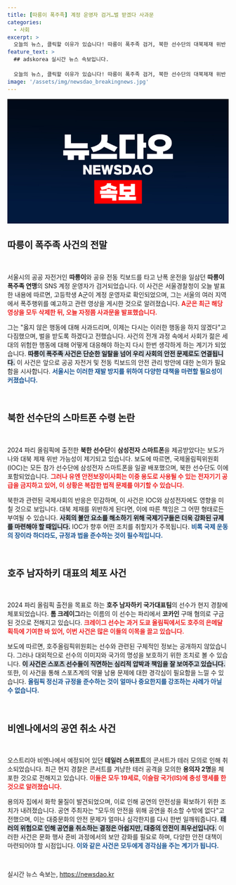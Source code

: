 ```yaml
---
title: [따릉이 폭주족] 계정 운영자 검거…벌 받겠다 사과문
categories:
  - 사회
excerpt: >
  오늘의 뉴스, 클릭할 이유가 있습니다! 따릉이 폭주족 검거, 북한 선수단의 대북제재 위반 논란, 호주 하키 대표의 코카인 혐의 체포, 테일러 스위프트 콘서트 테러 모의로 취소 등, 이 충격적인 소식들을 놓치지 마세요!
feature_text: >
  ## adskorea 실시간 뉴스 속보입니다.

  오늘의 뉴스, 클릭할 이유가 있습니다! 따릉이 폭주족 검거, 북한 선수단의 대북제재 위반 논란, 호주 하키 대표의 코카인 혐의 체포, 테일러 스위프트 콘서트 테러 모의로 취소 등, 이 충격적인 소식들을 놓치지 마세요!
image: '/assets/img/newsdao_breakingnews.jpg'
---
```


<p><img src="/assets/img/newsdao_breakingnews.jpg" alt="adskorea 속보" /></p>

<h2 data-ke-size="size26">따릉이 폭주족 사건의 전말</h2>

<p data-ke-size="size16">&nbsp;</p>

<p>서울시의 공공 자전거인 <b>따릉이</b>와 공유 전동 킥보드를 타고 난폭 운전을 일삼던 <b>따릉이 폭주족 연맹</b>의 SNS 계정 운영자가 검거되었습니다. 이 사건은 서울경찰청이 오늘 발표한 내용에 따르면, 고등학생 A군이 계정 운영자로 확인되었으며, 그는 서울의 여러 지역에서 폭주행위를 예고하고 관련 영상을 게시한 것으로 알려졌습니다. <b><span style="color: #ee2323;">A군은 최근 해당 영상을 모두 삭제한 뒤, 오늘 자정쯤 사과문을 발표했습니다.</span></b> </p>

<p>그는 "옳지 않은 행동에 대해 사과드리며, 이제는 다시는 이러한 행동을 하지 않겠다"고 다짐했으며, 벌을 받도록 하겠다고 전했습니다. 사건의 전개 과정 속에서 사회가 젊은 세대의 위험한 행동에 대해 어떻게 대응해야 하는지 다시 한번 생각하게 하는 계기가 되었습니다. <b><span style="background-color: #21538527;">따릉이 폭주족 사건은 단순한 일탈을 넘어 우리 사회의 안전 문제로도 연결됩니다.</span></b> 이 사건은 앞으로 공공 자전거 및 전동 킥보드의 안전 관리 방안에 대한 논의가 필요함을 시사합니다. <b><span style="color: #1a5490;">서울시는 이러한 재발 방지를 위하여 다양한 대책을 마련할 필요성이 커졌습니다.</span></b></p>

<p data-ke-size="size16">&nbsp;</p>

<h2 data-ke-size="size26">북한 선수단의 스마트폰 수령 논란</h2>

<p data-ke-size="size16">&nbsp;</p>

<p>2024 파리 올림픽에 출전한 <b>북한 선수단</b>이 <b>삼성전자 스마트폰</b>을 제공받았다는 보도가 나와 대북 제재 위반 가능성이 제기되고 있습니다. 보도에 따르면, 국제올림픽위원회(IOC)는 모든 참가 선수단에 삼성전자 스마트폰을 일괄 배포했으며, 북한 선수단도 이에 포함되었습니다. <b><span style="color: #ee2323;">그러나 유엔 안전보장이사회는 이중 용도로 사용될 수 있는 전자기기 공급을 금지하고 있어, 이 상황은 복잡한 법적 문제를 야기할 수 있습니다.</span></b></p>

<p>북한과 관련된 국제사회의 반응은 민감하며, 이 사건은 IOC와 삼성전자에도 영향을 미칠 것으로 보입니다. 대북 제재를 위반하게 된다면, 이에 따른 책임은 그 어떤 형태로든 부여될 수 있습니다. <b><span style="background-color: #21538527;">사회의 불안 요소를 해소하기 위해 국제기구들은 더욱 강화된 규제를 마련해야 할 때입니다.</span></b> IOC가 향후 어떤 조치를 취할지가 주목됩니다. <b><span style="color: #1a5490;">비록 국제 운동의 장이라 하더라도, 규정과 법을 준수하는 것이 필수적입니다.</span></b></p>

<p data-ke-size="size16">&nbsp;</p>

<h2 data-ke-size="size26">호주 남자하키 대표의 체포 사건</h2>

<p data-ke-size="size16">&nbsp;</p>

<p>2024 파리 올림픽 출전을 목표로 하는 <b>호주 남자하키 국가대표팀</b>의 선수가 현지 경찰에 체포되었습니다. <b>톰 크레이그</b>라는 이름의 이 선수는 파리에서 <b>코카인</b> 구매 혐의로 구금된 것으로 전해지고 있습니다. <b><span style="color: #ee2323;">크레이그 선수는 과거 도쿄 올림픽에서도 호주의 은메달 획득에 기여한 바 있어, 이번 사건은 많은 이들의 이목을 끌고 있습니다.</span></b> </p>

<p>보도에 따르면, 호주올림픽위원회는 선수와 관련된 구체적인 정보는 공개하지 않았습니다. 그러나 대외적으로 선수의 이미지와 국가의 명성을 보호하기 위한 조치로 볼 수 있습니다. <b><span style="background-color: #21538527;">이 사건은 스포츠 선수들이 직면하는 심리적 압박과 책임을 잘 보여주고 있습니다.</span></b> 또한, 이 사건을 통해 스포츠계의 약물 남용 문제에 대한 경각심이 필요함을 느낄 수 있습니다. <b><span style="color: #1a5490;">올림픽 정신과 규정을 준수하는 것이 얼마나 중요한지를 강조하는 사례가 아닐 수 없습니다.</span></b></p>

<p data-ke-size="size16">&nbsp;</p>

<h2 data-ke-size="size26">비엔나에서의 공연 취소 사건</h2>

<p data-ke-size="size16">&nbsp;</p>

<p>오스트리아 비엔나에서 예정되어 있던 <b>테일러 스위프트</b>의 콘서트가 테러 모의로 인해 취소되었습니다. 최근 현지 경찰은 콘서트를 겨냥한 테러 공격을 모의한 <b>용의자 2명</b>을 체포한 것으로 전해지고 있습니다. <b><span style="color: #ee2323;">이들은 모두 19세로, 이슬람 국가(IS)에 충성 맹세를 한 것으로 알려졌습니다.</span></b> </p>

<p>용의자 집에서 화학 물질이 발견되었으며, 이로 인해 공연의 안전성을 확보하기 위한 조치가 내려졌습니다. 공연 주최자는 "모두의 안전을 위해 공연을 취소할 수밖에 없다"고 전했으며, 이는 대중문화의 안전 문제가 얼마나 심각한지를 다시 한번 일깨워줍니다. <b><span style="background-color: #21538527;">테러의 위험으로 인해 공연을 취소하는 결정은 아쉽지만, 대중의 안전이 최우선입니다.</span></b> 이러한 사건은 문화 행사 준비 과정에서의 보안 강화를 필요로 하며, 다양한 안전 대책이 마련되어야 할 시점입니다. <b><span style="color: #1a5490;">이와 같은 사건은 모두에게 경각심을 주는 계기가 됩니다.</span></b></p>

<p data-ke-size="size16">&nbsp;</p>
실시간 뉴스 속보는, <a href="https://newsdao.kr" rel="dofollow">https://newsdao.kr</a>



